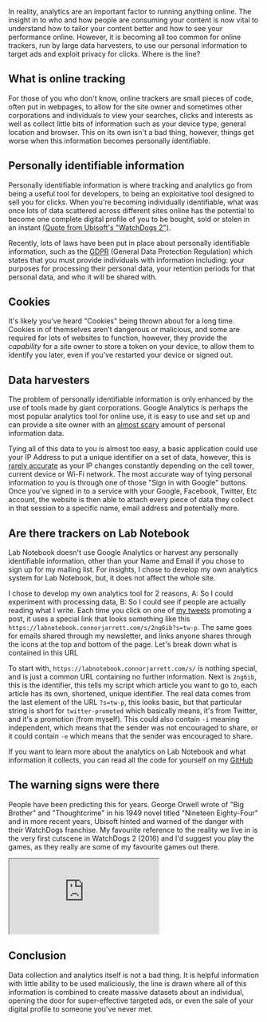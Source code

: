 <!-- 
# title: The ethics of tracking and analytics on the internet 
# description: I look at how analytics and tracking work online, and dispel some common myths
# seo-description: Connor Jarrett explores the ethics of tracking and analytics online and how to make them more ethical and privacy-first
# category: Privacy
# keywords: ethics, tracking, privacy, analytics, online privacy, online ethics, privacy-fist, security, personal information
# image: tracking-ethics.png
# date: 2023-5-26
-->
In reality, analytics are an important factor to running anything online. The insight in to who and how people are consuming your content is now vital to understand how to tailor your content better and how to see your performance online. However, it is becoming all too common for online trackers, run by large data harvesters, to use our personal information to target ads and exploit privacy for clicks. Where is the line?

## What is online tracking
For those of you who don't know, online trackers are small pieces of code, often put in webpages, to allow for the site owner and sometimes other corporations and individuals to view your searches, clicks and interests as well as collect little bits of information such as your device type, general location and browser. This on its own isn't a bad thing, however, things get worse when this information becomes personally identifiable.

## Personally identifiable information
Personally identifiable information is where tracking and analytics go from being a useful tool for developers, to being an exploitative tool designed to sell you for clicks. When you're becoming individually identifiable, what was once lots of data scattered across different sites online has the potential to become one complete digital profile of you to be bought, sold or stolen in an instant [(Quote from Ubisoft's "WatchDogs 2")](https://www.youtube.com/watch?v=scyA9cnbja4&t=48s).

Recently, lots of laws have been put in place about personally identifiable information, such as the [GDPR](https://gdpr-info.eu)  (General Data Protection Regulation) which states that you must provide individuals with information including: your purposes for processing their personal data, your retention periods for that personal data, and who it will be shared with.

## Cookies
It's likely you've heard "Cookies" being thrown about for a long time. Cookies in of themselves aren't dangerous or malicious, and some are required for lots of websites to function, however, they provide the *capability* for a site owner to store a token on your device, to allow them to identify you later, even if you've restarted your device or signed out.

## Data harvesters
The problem of personally identifiable information is only enhanced by the use of tools made by giant corporations. Google Analytics is perhaps the most popular analytics tool for online use, it is easy to use and set up and can provide a site owner with an [almost scary](https://support.google.com/firebase/answer/9268042) amount of personal information data.

Tying all of this data to you is almost too easy, a basic application could use your IP Address to put a unique identifier on a set of data, however, this is [rarely accurate](https://whatismyipaddress.com/ip-basics#:~:text=As%20you%20move%20from%20the,your%20computer%20and%20flip%20switches.) as your IP changes constantly depending on the cell tower, current device or Wi-Fi network. The most accurate way of tying personal information to you is through one of those "Sign in with Google" buttons. Once you've signed in to a service with your Google, Facebook, Twitter, Etc account, the website is then able to attach every piece of data they collect in that session to a specific name, email address and potentially more.

## Are there trackers on Lab Notebook
Lab Notebook doesn't use Google Analytics or harvest any personally identifiable information, other than your Name and Email if you chose to sign up for my mailing list. For insights, I chose to develop my own analytics system for Lab Notebook, but, it does not affect the whole site. 

I chose to develop my own analytics tool for 2 reasons, A: So I could experiment with processing data, B: So I could see if people are actually reading what I write. Each time you click on one of [my tweets](https://twitter.com/ConnorJrt) promoting a post, it uses a special link that looks something like this `https://labnotebook.connorjarrett.com/s/2ng6ib?s=tw-p`. The same goes for emails shared through my newsletter, and links anyone shares through the icons at the top and bottom of the page. Let's break down what is contained in this URL

To start with, `https://labnotebook.connorjarrett.com/s/` is nothing special, and is just a common URL containing no further information. Next is `2ng6ib`, this is the identifier, this tells my script which article you want to go to, each article has its own, shortened, unique identifier. The real data comes from the last element of the URL `?s=tw-p`, this looks basic, but that particular string is short for `twitter-promoted` which basically means, it's from Twitter, and it's a promotion (from myself). This could also contain `-i` meaning independent, which means that the sender was not encouraged to share, or it could contain `-e` which means that the sender was encouraged to share.

If you want to learn more about the analytics on Lab Notebook and what information it collects, you can read all the code for yourself on my [GitHub](https://github.com/conjardev/lab-notebook/blob/master/js/share.js)

## The warning signs were there
People have been predicting this for years. George Orwell wrote of "Big Brother" and "Thoughtcrime" in his 1949 novel titled "Nineteen Eighty-Four" and in more recent years, Ubisoft hinted and warned of the danger with their WatchDogs franchise. My favourite reference to the reality we live in is the very first cutscene in WatchDogs 2 (2016) and I'd suggest you play the games, as they really are some of my favourite games out there.
<iframe class="youtube" src="https://www.youtube-nocookie.com/embed/scyA9cnbja4"></iframe>

## Conclusion
Data collection and analytics itself is not a bad thing. It is helpful information with little ability to be used maliciously, the line is drawn where all of this information is combined to create massive datasets about an individual, opening the door for super-effective targeted ads, or even the sale of your digital profile to someone you've never met.